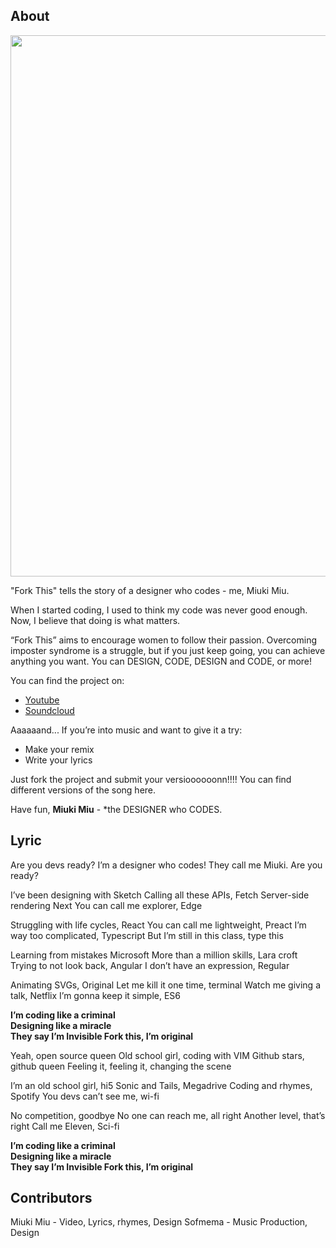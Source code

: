 ## About

<div align="center" markdown="1">
  <img src="https://raw.githubusercontent.com/miukimiu/fork-this/master/images/miukimiu-fork-this.png" width="866">
</div>

"Fork This" tells the story of a designer who codes - me, Miuki Miu.

When I started coding, I used to think my code was never good enough.
Now, I believe that doing is what matters.

“Fork This” aims to encourage women to follow their passion.
Overcoming imposter syndrome is a struggle, but if you just keep going, you can achieve anything you want. You can DESIGN, CODE, DESIGN and CODE, or more!

You can find the project on:

- [Youtube](https://youtu.be/bUmWcF0GSA4)
- [Soundcloud](https://soundcloud.com/miukimiu/fork-this)

Aaaaaand... If you’re into music and want to give it a try:

- Make your remix
- Write your lyrics

Just fork the project and submit your versioooooonn!!!! You can find different versions of the song here.

Have fun,
**Miuki Miu** - \*the DESIGNER who CODES.

## Lyric

Are you devs ready?
I’m a designer who codes!
They call me Miuki.
Are you ready?

I’ve been designing with Sketch
Calling all these APIs, Fetch
Server-side rendering Next
You can call me explorer, Edge

Struggling with life cycles, React
You can call me lightweight, Preact
I’m way too complicated, Typescript
But I’m still in this class, type this

Learning from mistakes Microsoft
More than a million skills, Lara croft
Trying to not look back, Angular
I don’t have an expression, Regular

Animating SVGs, Original
Let me kill it one time, terminal
Watch me giving a talk, Netflix
I’m gonna keep it simple, ES6

**I’m coding like a criminal  
Designing like a miracle  
They say I’m Invisible
Fork this, I’m original**

Yeah, open source queen
Old school girl, coding with VIM
Github stars, github queen
Feeling it, feeling it, changing the scene

I’m an old school girl, hi5
Sonic and Tails, Megadrive
Coding and rhymes, Spotify
You devs can’t see me, wi-fi

No competition, goodbye
No one can reach me, all right
Another level, that’s right
Call me Eleven, Sci-fi

**I’m coding like a criminal  
Designing like a miracle  
They say I’m Invisible
Fork this, I’m original**

## Contributors

Miuki Miu - Video, Lyrics, rhymes, Design
Sofmema - Music Production, Design
